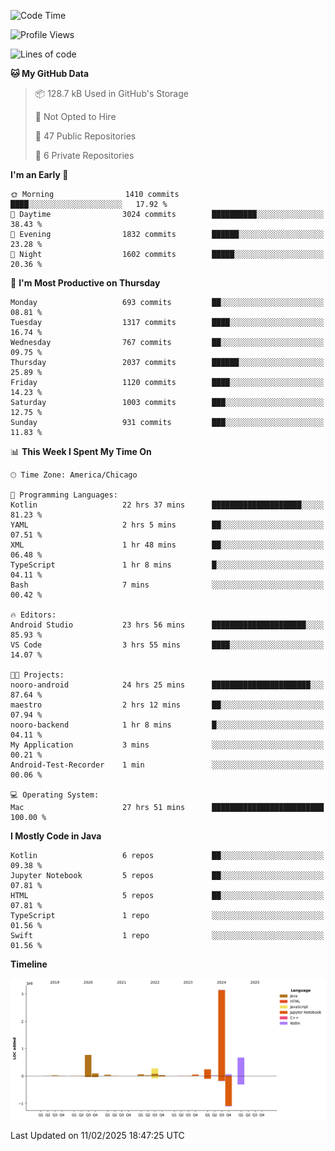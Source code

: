 <!--START_SECTION:waka-->
![Code Time](http://img.shields.io/badge/Code%20Time-969%20hrs%2016%20mins-blue)

![Profile Views](http://img.shields.io/badge/Profile%20Views-5-blue)

![Lines of code](https://img.shields.io/badge/From%20Hello%20World%20I%27ve%20Written-5.5%20million%20lines%20of%20code-blue)

**🐱 My GitHub Data** 

> 📦 128.7 kB Used in GitHub's Storage 
 > 
> 🚫 Not Opted to Hire
 > 
> 📜 47 Public Repositories 
 > 
> 🔑 6 Private Repositories 
 > 
**I'm an Early 🐤** 

```text
🌞 Morning                1410 commits        ████░░░░░░░░░░░░░░░░░░░░░   17.92 % 
🌆 Daytime                3024 commits        ██████████░░░░░░░░░░░░░░░   38.43 % 
🌃 Evening                1832 commits        ██████░░░░░░░░░░░░░░░░░░░   23.28 % 
🌙 Night                  1602 commits        █████░░░░░░░░░░░░░░░░░░░░   20.36 % 
```
📅 **I'm Most Productive on Thursday** 

```text
Monday                   693 commits         ██░░░░░░░░░░░░░░░░░░░░░░░   08.81 % 
Tuesday                  1317 commits        ████░░░░░░░░░░░░░░░░░░░░░   16.74 % 
Wednesday                767 commits         ██░░░░░░░░░░░░░░░░░░░░░░░   09.75 % 
Thursday                 2037 commits        ██████░░░░░░░░░░░░░░░░░░░   25.89 % 
Friday                   1120 commits        ████░░░░░░░░░░░░░░░░░░░░░   14.23 % 
Saturday                 1003 commits        ███░░░░░░░░░░░░░░░░░░░░░░   12.75 % 
Sunday                   931 commits         ███░░░░░░░░░░░░░░░░░░░░░░   11.83 % 
```


📊 **This Week I Spent My Time On** 

```text
🕑︎ Time Zone: America/Chicago

💬 Programming Languages: 
Kotlin                   22 hrs 37 mins      ████████████████████░░░░░   81.23 % 
YAML                     2 hrs 5 mins        ██░░░░░░░░░░░░░░░░░░░░░░░   07.51 % 
XML                      1 hr 48 mins        ██░░░░░░░░░░░░░░░░░░░░░░░   06.48 % 
TypeScript               1 hr 8 mins         █░░░░░░░░░░░░░░░░░░░░░░░░   04.11 % 
Bash                     7 mins              ░░░░░░░░░░░░░░░░░░░░░░░░░   00.42 % 

🔥 Editors: 
Android Studio           23 hrs 56 mins      █████████████████████░░░░   85.93 % 
VS Code                  3 hrs 55 mins       ████░░░░░░░░░░░░░░░░░░░░░   14.07 % 

🐱‍💻 Projects: 
nooro-android            24 hrs 25 mins      ██████████████████████░░░   87.64 % 
maestro                  2 hrs 12 mins       ██░░░░░░░░░░░░░░░░░░░░░░░   07.94 % 
nooro-backend            1 hr 8 mins         █░░░░░░░░░░░░░░░░░░░░░░░░   04.11 % 
My Application           3 mins              ░░░░░░░░░░░░░░░░░░░░░░░░░   00.21 % 
Android-Test-Recorder    1 min               ░░░░░░░░░░░░░░░░░░░░░░░░░   00.06 % 

💻 Operating System: 
Mac                      27 hrs 51 mins      █████████████████████████   100.00 % 
```

**I Mostly Code in Java** 

```text
Kotlin                   6 repos             ██░░░░░░░░░░░░░░░░░░░░░░░   09.38 % 
Jupyter Notebook         5 repos             ██░░░░░░░░░░░░░░░░░░░░░░░   07.81 % 
HTML                     5 repos             ██░░░░░░░░░░░░░░░░░░░░░░░   07.81 % 
TypeScript               1 repo              ░░░░░░░░░░░░░░░░░░░░░░░░░   01.56 % 
Swift                    1 repo              ░░░░░░░░░░░░░░░░░░░░░░░░░   01.56 % 
```



**Timeline**

![Lines of Code chart](https://raw.githubusercontent.com/phanijsp/phanijsp/main/assets/bar_graph.png)


 Last Updated on 11/02/2025 18:47:25 UTC
<!--END_SECTION:waka-->
